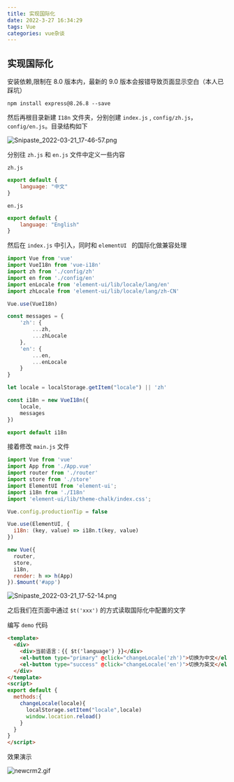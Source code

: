 ```yaml
---
title: 实现国际化
date: 2022-3-27 16:34:29
tags: Vue
categories: vue杂谈
---
```


## 实现国际化

安装依赖,限制在 8.0 版本内，最新的 9.0 版本会报错导致页面显示空白（本人已踩坑）

```shell
npm install express@8.26.8 --save
```

然后再根目录新建 `I18n` 文件夹，分别创建 `index.js` , `config/zh.js`，`config/en.js`。目录结构如下

![Snipaste_2022-03-21_17-46-57.png](https://szx-bucket1.fsh.bcebos.com/images/Snipaste_2022-03-21_17-46-57.png)

分别往 `zh.js` 和 `en.js` 文件中定义一些内容

`zh.js`

```js
export default {
    language: "中文"
}
```

`en.js`

```js
export default {
    language: "English"
}
```

然后在 `index.js` 中引入，同时和 `elementUI ` 的国际化做兼容处理

```js
import Vue from 'vue'
import VueI18n from 'vue-i18n'
import zh from './config/zh'
import en from './config/en'
import enLocale from 'element-ui/lib/locale/lang/en'
import zhLocale from 'element-ui/lib/locale/lang/zh-CN'

Vue.use(VueI18n)

const messages = {
    'zh': {
        ...zh,
        ...zhLocale
    },
    'en': {
        ...en,
        ...enLocale
    }
}

let locale = localStorage.getItem("locale") || 'zh'

const i18n = new VueI18n({
    locale,
    messages
})

export default i18n
```

接着修改 `main.js` 文件

```js
import Vue from 'vue'
import App from './App.vue'
import router from './router'
import store from './store'
import ElementUI from 'element-ui';
import i18n from './I18n'
import 'element-ui/lib/theme-chalk/index.css';

Vue.config.productionTip = false

Vue.use(ElementUI, {
  i18n: (key, value) => i18n.t(key, value)
})

new Vue({
  router,
  store,
  i18n,
  render: h => h(App)
}).$mount('#app')
```

![Snipaste_2022-03-21_17-52-14.png](https://szx-bucket1.fsh.bcebos.com/images/Snipaste_2022-03-21_17-52-14.png)

之后我们在页面中通过 `$t('xxx')` 的方式读取国际化中配置的文字

编写 `demo` 代码

```html
<template>
  <div>
    <div>当前语言：{{ $t('language') }}</div>
    <el-button type="primary" @click="changeLocale('zh')">切换为中文</el-button>
    <el-button type="success" @click="changeLocale('en')">切换为英文</el-button>
  </div>
</template>
<script>
export default {
  methods:{
    changeLocale(locale){
      localStorage.setItem("locale",locale)
      window.location.reload()
    }
  }
}
</script>
```

效果演示

![newcrm2.gif](https://szx-bucket1.fsh.bcebos.com/images/newcrm2.gif)